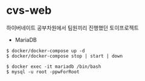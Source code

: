 # cvs-web

하이버네이트 공부차원에서 팀원끼리 진행했던 토이프로젝트
- MariaDB
```
$ docker/docker-compose up -d
$ docker/docker-compose stop | start | down

$ docker exec -it mariadb /bin/bash
$ mysql -u root -ppwForRoot
```

